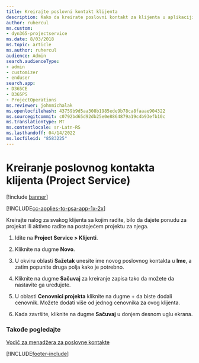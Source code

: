 ```yaml
---
title: Kreirajte poslovni kontakt klijenta
description: Kako da kreirate poslovni kontakt za klijenta u aplikaciji Project Service
author: ruhercul
ms.custom:
- dyn365-projectservice
ms.date: 8/03/2018
ms.topic: article
ms.author: ruhercul
audience: Admin
search.audienceType:
- admin
- customizer
- enduser
search.app:
- D365CE
- D365PS
- ProjectOperations
ms.reviewer: johnmichalak
ms.openlocfilehash: 43759b9d5aa308b1985ede9b78ca8faaae904322
ms.sourcegitcommit: c0792bd65d92db25e0e8864879a19c4b93efb10c
ms.translationtype: MT
ms.contentlocale: sr-Latn-RS
ms.lasthandoff: 04/14/2022
ms.locfileid: "8583225"
---
```

# <a name="create-a-customer-account-project-service"></a>Kreiranje poslovnog kontakta klijenta (Project Service)

[!include [banner](../includes/psa-now-project-operations.md)]

[!INCLUDE[cc-applies-to-psa-app-1x-2x](../includes/cc-applies-to-psa-app-1x-2x.md)]

Kreirajte nalog za svakog klijenta sa kojim radite, bilo da dajete ponudu za projekat ili aktivno radite na postojećem projektu za njega.  
  
1.  Idite na **Project Service > Klijenti**.  
  
2.  Kliknite na dugme **Novo**.  
  
3.  U okviru oblasti **Sažetak** unesite ime novog poslovnog kontakta u **Ime**, a zatim popunite druga polja kako je potrebno.  
  
4.  Kliknite na dugme **Sačuvaj** za kreiranje zapisa tako da možete da nastavite ga uređujete.  
  
5.  U oblasti **Cenovnici projekta** kliknite na dugme + da biste dodali cenovnik. Možete dodati više od jednog cenovnika za ovog klijenta.  
  
6.  Kada završite, kliknite na dugme **Sačuvaj** u donjem desnom uglu ekrana.  
  
### <a name="see-also"></a>Takođe pogledajte  
 [Vodič za menadžera za poslovne kontakte](../psa/account-manager-guide.md)


[!INCLUDE[footer-include](../includes/footer-banner.md)]
